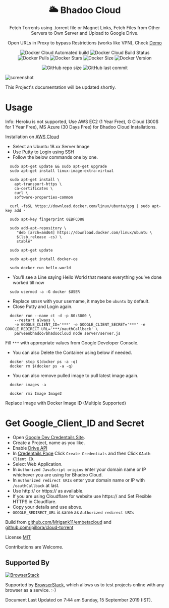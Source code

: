<div align="center">

# :sun_behind_large_cloud: Bhadoo Cloud

Fetch Torrents using .torrent file or Magnet Links, Fetch Files from Other Servers to Own Server and Upload to Google Drive.

Open URLs in Proxy to bypass Restrictions (works like VPN), Check [Demo](https://server1.bhadoocloud.ga)

![Docker Cloud Automated build](https://img.shields.io/docker/cloud/automated/parveenbhadoo/bhadoocloud.svg)
![Docker Cloud Build Status](https://img.shields.io/docker/cloud/build/parveenbhadoo/bhadoocloud.svg?style=flat)
![Docker Pulls](https://img.shields.io/docker/pulls/parveenbhadoo/bhadoocloud.svg)
![Docker Stars](https://img.shields.io/docker/stars/parveenbhadoo/bhadoocloud.svg)
![Docker Size](https://images.microbadger.com/badges/image/parveenbhadoo/bhadoocloud.svg)
![Docker Version](https://images.microbadger.com/badges/version/parveenbhadoo/bhadoocloud.svg)

![GitHub repo size](https://img.shields.io/github/repo-size/parveenbhadooofficial/bhadoocloud.svg)
![GitHub last commit](https://img.shields.io/github/last-commit/parveenbhadooofficial/bhadoocloud.svg)

</div>

![screenshot](https://raw.githubusercontent.com/ParveenBhadooOfficial/BhadooCloud/master/.github/screenshot01.png)

This Project's documentation will be updated shortly.

# Usage

Info: Heroku is not supported, Use AWS EC2 (1 Year Free), G Cloud (300$ for 1 Year Free), MS Azure (30 Days Free) for Bhadoo Cloud Installations.

Installation on [AWS Cloud](https://aws.amazon.com/ec2/)

* Select an Ubuntu 18.xx Server Image
* Use [Putty](https://www.putty.org/) to Login using SSH
* Follow the below commands one by one.

```
  sudo apt-get update && sudo apt-get upgrade
  sudo apt-get install linux-image-extra-virtual
```

```
  sudo apt-get install \
    apt-transport-https \
    ca-certificates \
    curl \
    software-properties-common
```

```
  curl -fsSL https://download.docker.com/linux/ubuntu/gpg | sudo apt-key add -
```

```
  sudo apt-key fingerprint 0EBFCD88
```

```
  sudo add-apt-repository \
     "deb [arch=amd64] https://download.docker.com/linux/ubuntu \
     $(lsb_release -cs) \
     stable"
```

```
  sudo apt-get update
```

```
  sudo apt-get install docker-ce
```

```
  sudo docker run hello-world
```

* You'll see a Line saying Hello World that means everything you've done worked till now

```
  sudo usermod -a -G docker $USER
```

* Replace `$USER` with your username, it maybe be `ubuntu` by default.
* Close Putty and Login again.

```
  docker run --name ct -d -p 80:3000 \
    --restart always \
    -e GOOGLE_CLIENT_ID='***' -e GOOGLE_CLIENT_SECRET='***' -e GOOGLE_REDIRECT_URL='***/oauthCallback' \
    parveenbhadoo/bhadoocloud node server/server.js
```

Fill `***` with appropriate values from Google Developer Console.

* You can also Delete the Container using below if needed.

```
  docker stop $(docker ps -a -q)
  docker rm $(docker ps -a -q)
```

* You can also remove pulled image to pull latest image again.

```
  docker images -a
  
  docker rmi Image Image2
```

Replace Image with Docker Image ID (Multiple Supported)

# Get Google_Client_ID and Secret

* Open [Google Dev Credentails Site](https://console.developers.google.com/apis/credentials).
* Create a Project, name as you like.
* Enable [Drive API](https://console.developers.google.com/apis/library/drive.googleapis.com)
* In [Credentails Page](https://console.developers.google.com/apis/credentials) Click `Create Credentials` and then Click `OAuth Client ID`.
* Select Web Application.
* In `Authorized JavaScript origins` enter your domain name or IP whichever you are using for Bhadoo Cloud.
* In `Authorized redirect URIs` enter your domain name or IP with `/oauthCallback` at last.
* Use http:// or https:// as available.
* If you are using Cloudflare for website use https:// and Set Flexible HTTPS in Cloudflare.
* Copy your details and use above.
* `GOOGLE_REDIRECT_URL` is same as `Authorized redirect URIs`

Build from [github.com/Mrigank11/embetacloud](https://github.com/Mrigank11/embetacloud) and [github.com/jpillora/cloud-torrent](https://github.com/jpillora/cloud-torrent)

License [MIT](https://github.com/ParveenBhadooOfficial/BhadooCloud/blob/master/LICENSE)

Contributions are Welcome.

## Supported By

[![BrowserStack](https://raw.githubusercontent.com/ParveenBhadooOfficial/BhadooCloud/master/files/browserstack.png)](https://www.browserstack.com/)

Supported by [BrowserStack](https://www.browserstack.com/), which allows us to test projects online with any browser as a service. :-)

Document Last Updated on 7:44 am Sunday, 15 September 2019 (IST).
